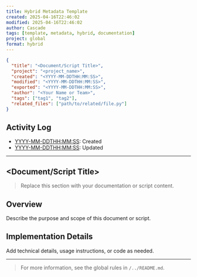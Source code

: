 ```yaml
---
title: Hybrid Metadata Template
created: 2025-04-16T22:46:02
modified: 2025-04-16T22:46:02
author: Cascade
tags: [template, metadata, hybrid, documentation]
project: global
format: hybrid
---
```


```json
{
  "title": "<Document/Script Title>",
  "project": "<project_name>",
  "created": "<YYYY-MM-DDTHH:MM:SS>",
  "modified": "<YYYY-MM-DDTHH:MM:SS>",
  "exported": "<YYYY-MM-DDTHH:MM:SS>",
  "author": "<Your Name or Team>",
  "tags": ["tag1", "tag2"],
  "related_files": ["path/to/related/file.py"]
}
```

## Activity Log

- <YYYY-MM-DDTHH:MM:SS>: Created
- <YYYY-MM-DDTHH:MM:SS>: Updated

---

## <Document/Script Title>

> Replace this section with your documentation or script content.

## Overview

Describe the purpose and scope of this document or script.

## Implementation Details

Add technical details, usage instructions, or code as needed.

---

> For more information, see the global rules in `/../README.md`.
